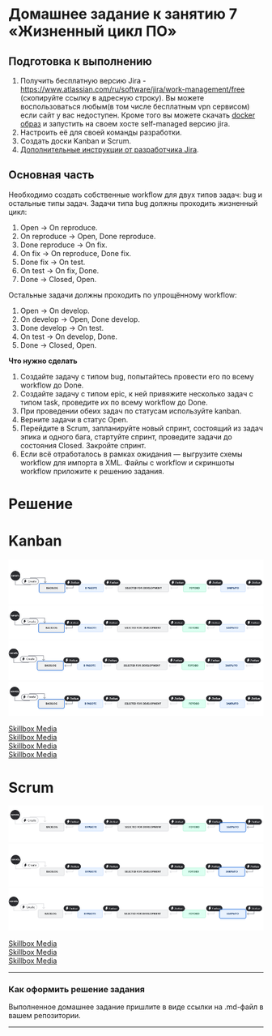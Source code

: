 # Домашнее задание к занятию 7 «Жизненный цикл ПО»

## Подготовка к выполнению

1. Получить бесплатную версию Jira - https://www.atlassian.com/ru/software/jira/work-management/free (скопируйте ссылку в адресную строку). Вы можете воспользоваться любым(в том числе бесплатным vpn сервисом) если сайт у вас недоступен. Кроме того вы можете скачать [docker образ](https://hub.docker.com/r/atlassian/jira-software/#) и запустить на своем хосте self-managed версию jira.
2. Настроить её для своей команды разработки.
3. Создать доски Kanban и Scrum.
4. [Дополнительные инструкции от разработчика Jira](https://support.atlassian.com/jira-cloud-administration/docs/import-and-export-issue-workflows/).

## Основная часть

Необходимо создать собственные workflow для двух типов задач: bug и остальные типы задач. Задачи типа bug должны проходить жизненный цикл:

1. Open -> On reproduce.
2. On reproduce -> Open, Done reproduce.
3. Done reproduce -> On fix.
4. On fix -> On reproduce, Done fix.
5. Done fix -> On test.
6. On test -> On fix, Done.
7. Done -> Closed, Open.

Остальные задачи должны проходить по упрощённому workflow:

1. Open -> On develop.
2. On develop -> Open, Done develop.
3. Done develop -> On test.
4. On test -> On develop, Done.
5. Done -> Closed, Open.

**Что нужно сделать**

1. Создайте задачу с типом bug, попытайтесь провести его по всему workflow до Done. 
1. Создайте задачу с типом epic, к ней привяжите несколько задач с типом task, проведите их по всему workflow до Done. 
1. При проведении обеих задач по статусам используйте kanban. 
1. Верните задачи в статус Open.
1. Перейдите в Scrum, запланируйте новый спринт, состоящий из задач эпика и одного бага, стартуйте спринт, проведите задачи до состояния Closed. Закройте спринт.
2. Если всё отработалось в рамках ожидания — выгрузите схемы workflow для импорта в XML. Файлы с workflow и скриншоты workflow приложите к решению задания.

# Решение

# Kanban

![Alt text](https://github.com/RuslanArestov/Ansible_Study/blob/master/09-ci-01-intro/files/bug.png) </br>
![Alt text](https://github.com/RuslanArestov/Ansible_Study/blob/master/09-ci-01-intro/files/epic.png) </br>
![Alt text](https://github.com/RuslanArestov/Ansible_Study/blob/master/09-ci-01-intro/files/task1.png) </br>
![Alt text](https://github.com/RuslanArestov/Ansible_Study/blob/master/09-ci-01-intro/files/task2.png) </br>

[Skillbox Media](https://github.com/RuslanArestov/Ansible_Study/blob/master/09-ci-01-intro/files/KAN-2.xml) </br>
[Skillbox Media](https://github.com/RuslanArestov/Ansible_Study/blob/master/09-ci-01-intro/files/KAN-3.xml) </br>
[Skillbox Media](https://github.com/RuslanArestov/Ansible_Study/blob/master/09-ci-01-intro/files/KAN-4.xml) </br>
[Skillbox Media](https://github.com/RuslanArestov/Ansible_Study/blob/master/09-ci-01-intro/files/KAN-5.xml) </br>

# Scrum

![Alt text](https://github.com/RuslanArestov/Ansible_Study/blob/master/09-ci-01-intro/files/scrum_bug1.png) </br>
![Alt text](https://github.com/RuslanArestov/Ansible_Study/blob/master/09-ci-01-intro/files/scrum_task1.png) </br>
![Alt text](https://github.com/RuslanArestov/Ansible_Study/blob/master/09-ci-01-intro/files/scrum_task2.png) </br>

[Skillbox Media](https://github.com/RuslanArestov/Ansible_Study/blob/master/09-ci-01-intro/files/scrum_bug1.xml) </br>
[Skillbox Media](https://github.com/RuslanArestov/Ansible_Study/blob/master/09-ci-01-intro/files/scrum_task1.xml) </br>
[Skillbox Media](https://github.com/RuslanArestov/Ansible_Study/blob/master/09-ci-01-intro/files/scrum_task2.xml) </br>

---

### Как оформить решение задания

Выполненное домашнее задание пришлите в виде ссылки на .md-файл в вашем репозитории.

---
